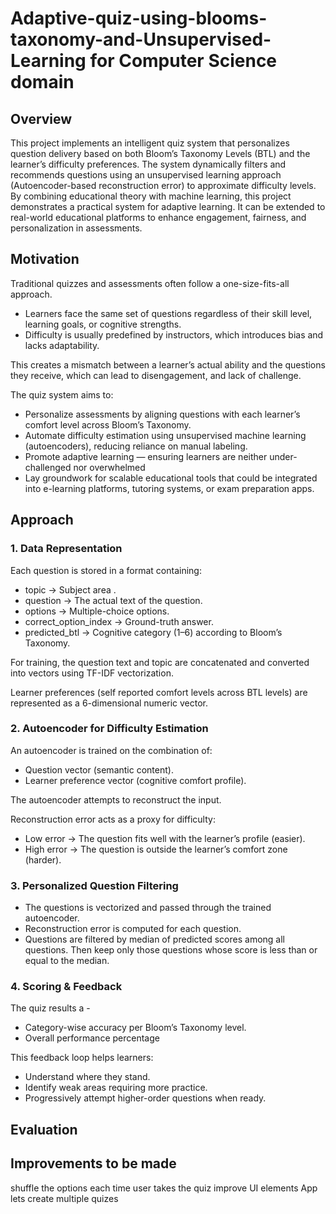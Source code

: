 # Adaptive-quiz-using-blooms-taxonomy-and-Unsupervised-Learning for Computer Science domain

## Overview
This project implements an intelligent quiz system that personalizes question delivery based on both Bloom’s Taxonomy Levels (BTL) and the learner’s difficulty preferences. The system dynamically filters and recommends questions using an unsupervised learning approach (Autoencoder-based reconstruction error) to approximate difficulty levels.
By combining educational theory with machine learning, this project demonstrates a practical system for adaptive learning. It can be extended to real-world educational platforms to enhance engagement, fairness, and personalization in assessments.

## Motivation 
Traditional quizzes and assessments often follow a one-size-fits-all approach. 
- Learners face the same set of questions regardless of their skill level, learning goals, or cognitive strengths.
- Difficulty is usually predefined by instructors, which introduces bias and lacks adaptability.

This creates a mismatch between a learner’s actual ability and the questions they receive, which can lead to disengagement, and lack of challenge.

The quiz system aims to:
- Personalize assessments by aligning questions with each learner’s comfort level across Bloom’s Taxonomy.
- Automate difficulty estimation using unsupervised machine learning (autoencoders), reducing reliance on manual labeling.
- Promote adaptive learning — ensuring learners are neither under-challenged nor overwhelmed
- Lay groundwork for scalable educational tools that could be integrated into e-learning platforms, tutoring systems, or exam preparation apps.

## Approach

### 1. Data Representation
Each question is stored in a format containing:
- topic → Subject area .
- question → The actual text of the question.
- options → Multiple-choice options.
- correct_option_index → Ground-truth answer.
- predicted_btl → Cognitive category (1–6) according to Bloom’s Taxonomy.

For training, the question text and topic are concatenated and converted into vectors using TF-IDF vectorization.

Learner preferences (self reported comfort levels across BTL levels) are represented as a 6-dimensional numeric vector.

### 2. Autoencoder for Difficulty Estimation
An autoencoder is trained on the combination of:
- Question vector (semantic content).
- Learner preference vector (cognitive comfort profile).

The autoencoder attempts to reconstruct the input.

Reconstruction error acts as a proxy for difficulty:
- Low error → The question fits well with the learner’s profile (easier).
- High error → The question is outside the learner’s comfort zone (harder).

### 3. Personalized Question Filtering

- The questions is vectorized and passed through the trained autoencoder.
- Reconstruction error is computed for each question.
- Questions are filtered by median of predicted scores among all questions. Then keep only those questions whose score is less than or equal to the median.

### 4. Scoring & Feedback
The quiz results a -
- Category-wise accuracy per Bloom’s Taxonomy level.
- Overall performance percentage

This feedback loop helps learners:
- Understand where they stand.
- Identify weak areas requiring more practice.
- Progressively attempt higher-order questions when ready.

## Evaluation 

## Improvements to be made
  shuffle the options each time user takes the quiz
  improve UI elements
  App lets create multiple quizes
  
  
  
  
